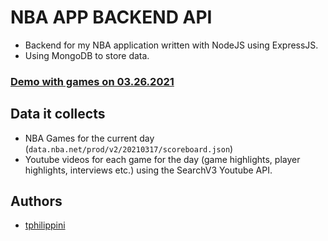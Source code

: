 # NBA APP BACKEND API

- Backend for my NBA application written with NodeJS using ExpressJS.
- Using MongoDB to store data.

### [Demo with games on 03.26.2021](https://app.tphilippini.fr/api/matches/20210326)

## Data it collects

- NBA Games for the current day (`data.nba.net/prod/v2/20210317/scoreboard.json`)
- Youtube videos for each game for the day (game highlights, player highlights, interviews etc.) using the SearchV3 Youtube API.

## Authors

- [tphilippini](https://www.tphilippini.fr)
